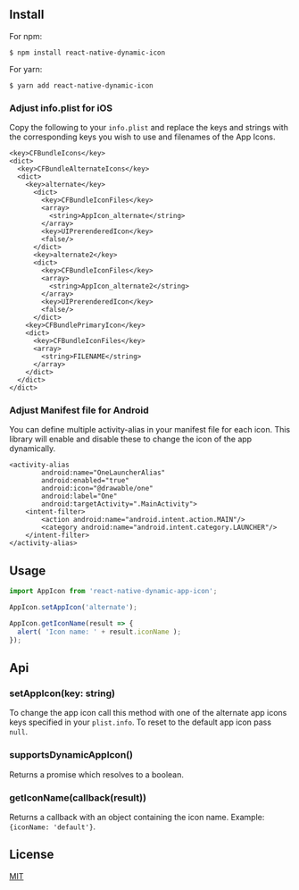 ## Install

For npm:

```
$ npm install react-native-dynamic-icon
```

For yarn:

```
$ yarn add react-native-dynamic-icon
```

### Adjust info.plist for iOS

Copy the following to your `info.plist` and replace the keys and strings with the corresponding keys you wish to use and filenames of the App Icons. 

```
<key>CFBundleIcons</key>
<dict>
  <key>CFBundleAlternateIcons</key>
  <dict>
    <key>alternate</key>
      <dict>
        <key>CFBundleIconFiles</key>
        <array>
          <string>AppIcon_alternate</string>
        </array>
        <key>UIPrerenderedIcon</key>
        <false/>
      </dict>
      <key>alternate2</key>
      <dict>
        <key>CFBundleIconFiles</key>
        <array>
          <string>AppIcon_alternate2</string>
        </array>
        <key>UIPrerenderedIcon</key>
        <false/>
      </dict>
    <key>CFBundlePrimaryIcon</key>
    <dict>
      <key>CFBundleIconFiles</key>
      <array>
        <string>FILENAME</string>
      </array>
    </dict>
  </dict>
</dict>
```

### Adjust Manifest file for Android

You can define multiple activity-alias in your manifest file for each icon. This library will enable and disable these to change the icon of the app dynamically.

```
<activity-alias
        android:name="OneLauncherAlias"
        android:enabled="true"
        android:icon="@drawable/one"
        android:label="One"
        android:targetActivity=".MainActivity">
    <intent-filter>
        <action android:name="android.intent.action.MAIN"/>
        <category android:name="android.intent.category.LAUNCHER"/>
    </intent-filter>
</activity-alias>
```

## Usage

```javascript
import AppIcon from 'react-native-dynamic-app-icon';

AppIcon.setAppIcon('alternate');

AppIcon.getIconName(result => {
  alert( 'Icon name: ' + result.iconName );
});
```

## Api

### setAppIcon(key: string)

To change the app icon call this method with one of the alternate app icons keys specified in your `plist.info`. To reset to the default app icon pass `null`.

### supportsDynamicAppIcon()

Returns a promise which resolves to a boolean.

### getIconName(callback(result))

Returns a callback with an object containing the icon name. Example: `{iconName: 'default'}`.

## License

[MIT](https://github.com/ImSebb/react-native-dynamic-app-icon/blob/main/LICENSE)

